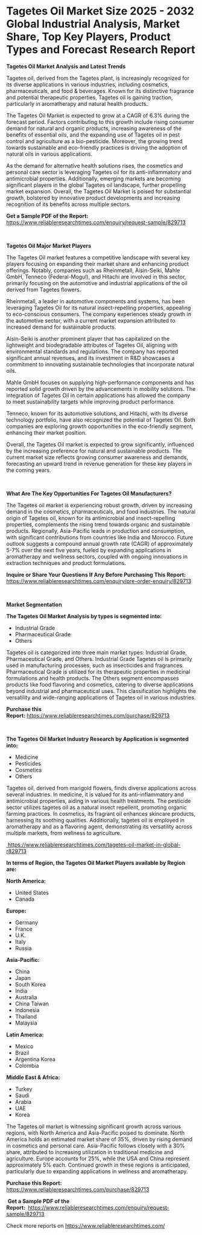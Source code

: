 <p><h1>Tagetes Oil Market Size 2025 - 2032 Global Industrial Analysis, Market Share, Top Key Players, Product Types and Forecast Research Report</h1></p><p><strong>Tagetes Oil Market Analysis and Latest Trends</strong></p>
<p><p>Tagetes oil, derived from the Tagetes plant, is increasingly recognized for its diverse applications in various industries, including cosmetics, pharmaceuticals, and food & beverages. Known for its distinctive fragrance and potential therapeutic properties, Tagetes oil is gaining traction, particularly in aromatherapy and natural health products.</p><p>The Tagetes Oil Market is expected to grow at a CAGR of 6.3% during the forecast period. Factors contributing to this growth include rising consumer demand for natural and organic products, increasing awareness of the benefits of essential oils, and the expanding use of Tagetes oil in pest control and agriculture as a bio-pesticide. Moreover, the growing trend towards sustainable and eco-friendly practices is driving the adoption of natural oils in various applications.</p><p>As the demand for alternative health solutions rises, the cosmetics and personal care sector is leveraging Tagetes oil for its anti-inflammatory and antimicrobial properties. Additionally, emerging markets are becoming significant players in the global Tagetes oil landscape, further propelling market expansion. Overall, the Tagetes Oil Market is poised for substantial growth, bolstered by innovative product developments and increasing recognition of its benefits across multiple sectors.</p></p>
<p><strong>Get a Sample PDF of the Report:&nbsp;</strong> <a href="https://www.reliableresearchtimes.com/enquiry/request-sample/829713?utm_campaign=2186&utm_medium=2&utm_source=Github&utm_content=ia&utm_term=01042025&utm_id=tagetes-oil">https://www.reliableresearchtimes.com/enquiry/request-sample/829713</a></p>
<p>&nbsp;</p>
<p><strong>Tagetes Oil Major Market Players</strong></p>
<p><p>The Tagetes Oil market features a competitive landscape with several key players focusing on expanding their market share and enhancing product offerings. Notably, companies such as Rheinmetall, Aisin-Seiki, Mahle GmbH, Tenneco (Federal-Mogul), and Hitachi are involved in this sector, primarily focusing on the automotive and industrial applications of the oil derived from Tagetes flowers.</p><p>Rheinmetall, a leader in automotive components and systems, has been leveraging Tagetes Oil for its natural insect-repelling properties, appealing to eco-conscious consumers. The company experiences steady growth in the automotive sector, with a current market expansion attributed to increased demand for sustainable products. </p><p>Aisin-Seiki is another prominent player that has capitalized on the lightweight and biodegradable attributes of Tagetes Oil, aligning with environmental standards and regulations. The company has reported significant annual revenues, and its investment in R&D showcases a commitment to innovating sustainable technologies that incorporate natural oils.</p><p>Mahle GmbH focuses on supplying high-performance components and has reported solid growth driven by the advancements in mobility solutions. The integration of Tagetes Oil in certain applications has allowed the company to meet sustainability targets while improving product performance.</p><p>Tenneco, known for its automotive solutions, and Hitachi, with its diverse technology portfolio, have also recognized the potential of Tagetes Oil. Both companies are exploring growth opportunities in the eco-friendly segment, enhancing their market position.</p><p>Overall, the Tagetes Oil market is expected to grow significantly, influenced by the increasing preference for natural and sustainable products. The current market size reflects growing consumer awareness and demands, forecasting an upward trend in revenue generation for these key players in the coming years.</p></p>
<p>&nbsp;</p>
<p><strong>What Are The Key Opportunities For Tagetes Oil Manufacturers?</strong></p>
<p><p>The Tagetes oil market is experiencing robust growth, driven by increasing demand in the cosmetics, pharmaceuticals, and food industries. The natural origin of Tagetes oil, known for its antimicrobial and insect-repelling properties, complements the rising trend towards organic and sustainable products. Regionally, Asia-Pacific leads in production and consumption, with significant contributions from countries like India and Morocco. Future outlook suggests a compound annual growth rate (CAGR) of approximately 5-7% over the next five years, fueled by expanding applications in aromatherapy and wellness sectors, coupled with ongoing innovations in extraction techniques and product formulations.</p></p>
<p><strong>Inquire or Share Your Questions If Any Before Purchasing This Report:</strong> <a href="https://www.reliableresearchtimes.com/enquiry/pre-order-enquiry/829713?utm_campaign=2186&utm_medium=2&utm_source=Github&utm_content=ia&utm_term=01042025&utm_id=tagetes-oil">https://www.reliableresearchtimes.com/enquiry/pre-order-enquiry/829713</a></p>
<p>&nbsp;</p>
<p><strong>Market Segmentation</strong></p>
<p><strong>The Tagetes Oil Market Analysis by types is segmented into:</strong></p>
<p><ul><li>Industrial Grade</li><li>Pharmaceutical Grade</li><li>Others</li></ul></p>
<p><p>Tagetes oil is categorized into three main market types: Industrial Grade, Pharmaceutical Grade, and Others. Industrial Grade Tagetes oil is primarily used in manufacturing processes, such as insecticides and fragrances. Pharmaceutical Grade is utilized for its therapeutic properties in medicinal formulations and health products. The Others segment encompasses products like food flavoring and cosmetics, catering to diverse applications beyond industrial and pharmaceutical uses. This classification highlights the versatility and wide-ranging applications of Tagetes oil in various industries.</p></p>
<p><strong>Purchase this Report:&nbsp;</strong><a href="https://www.reliableresearchtimes.com/purchase/829713?utm_campaign=2186&utm_medium=2&utm_source=Github&utm_content=ia&utm_term=01042025&utm_id=tagetes-oil">https://www.reliableresearchtimes.com/purchase/829713</a></p>
<p>&nbsp;</p>
<p><strong>The Tagetes Oil Market Industry Research by Application is segmented into:</strong></p>
<p><ul><li>Medicine</li><li>Pesticides</li><li>Cosmetics</li><li>Others</li></ul></p>
<p><p>Tagetes oil, derived from marigold flowers, finds diverse applications across several industries. In medicine, it is valued for its anti-inflammatory and antimicrobial properties, aiding in various health treatments. The pesticide sector utilizes tagetes oil as a natural insect repellent, promoting organic farming practices. In cosmetics, its fragrant oil enhances skincare products, harnessing its soothing qualities. Additionally, tagetes oil is employed in aromatherapy and as a flavoring agent, demonstrating its versatility across multiple markets, from wellness to agriculture.</p></p>
<p><a href="https://www.reliableresearchtimes.com/tagetes-oil-market-in-global-r829713?utm_campaign=2186&utm_medium=2&utm_source=Github&utm_content=ia&utm_term=01042025&utm_id=tagetes-oil">&nbsp;https://www.reliableresearchtimes.com/tagetes-oil-market-in-global-r829713</a></p>
<p><strong>In terms of Region, the Tagetes Oil Market Players available by Region are:</strong></p>
<p>
    <p> <strong> North America: </strong>
        <ul>
            <li>United States</li>
            <li>Canada</li>
        </ul>
        </p> 
    <p> <strong> Europe: </strong>
        <ul>
            <li>Germany</li>
            <li>France</li>
            <li>U.K.</li>
            <li>Italy</li>
            <li>Russia</li>
        </ul>
        </p> 
    <p> <strong> Asia-Pacific: </strong>
        <ul>
            <li>China</li>
            <li>Japan</li>
            <li>South Korea</li>
            <li>India</li>
            <li>Australia</li>
            <li>China Taiwan</li>
            <li>Indonesia</li>
            <li>Thailand</li>
            <li>Malaysia</li>
        </ul>
        </p> 
    <p> <strong> Latin America: </strong>
        <ul>
            <li>Mexico</li>
            <li>Brazil</li>
            <li>Argentina Korea</li>
            <li>Colombia</li>
        </ul>
        </p> 
    <p> <strong> Middle East & Africa: </strong>
        <ul>
            <li>Turkey</li>
            <li>Saudi</li>
            <li>Arabia</li>
            <li>UAE</li>
            <li>Korea</li>
        </ul>
    </p>
    </p>
<p><p>The Tagetes oil market is witnessing significant growth across various regions, with North America and Asia-Pacific poised to dominate. North America holds an estimated market share of 35%, driven by rising demand in cosmetics and personal care. Asia-Pacific follows closely with a 30% share, attributed to increasing utilization in traditional medicine and agriculture. Europe accounts for 25%, while the USA and China represent approximately 5% each. Continued growth in these regions is anticipated, particularly due to expanding applications in wellness and aromatherapy.</p></p>
<p><strong>Purchase this Report: </strong><a href="https://www.reliableresearchtimes.com/purchase/829713?utm_campaign=2186&utm_medium=2&utm_source=Github&utm_content=ia&utm_term=01042025&utm_id=tagetes-oil">https://www.reliableresearchtimes.com/purchase/829713</a></p>
<p>&nbsp;<strong>Get a Sample PDF of the Report:&nbsp;&nbsp;</strong><a href="https://www.reliableresearchtimes.com/enquiry/request-sample/829713?utm_campaign=2186&utm_medium=2&utm_source=Github&utm_content=ia&utm_term=01042025&utm_id=tagetes-oil">https://www.reliableresearchtimes.com/enquiry/request-sample/829713</a></p>
<p><strong></strong></p>
<p>Check more reports on <a href="https://www.reliableresearchtimes.com/?utm_campaign=2186&utm_medium=2&utm_source=Github&utm_content=ia&utm_term=01042025&utm_id=tagetes-oil">https://www.reliableresearchtimes.com/</a></p>